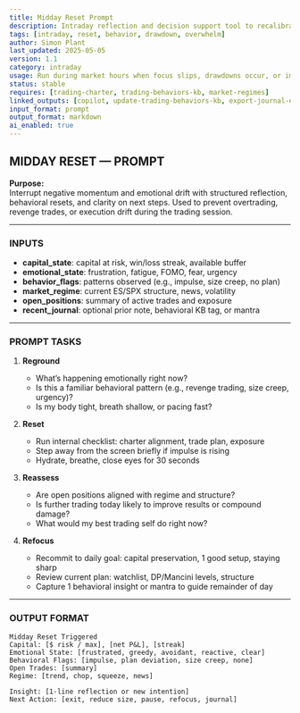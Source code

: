 ```yaml
---
title: Midday Reset Prompt  
description: Intraday reflection and decision support tool to recalibrate when off-balance, overexposed, or deviating from plan  
tags: [intraday, reset, behavior, drawdown, overwhelm]  
author: Simon Plant  
last_updated: 2025-05-05  
version: 1.1  
category: intraday  
usage: Run during market hours when focus slips, drawdowns occur, or impulse risk rises  
status: stable  
requires: [trading-charter, trading-behaviors-kb, market-regimes]  
linked_outputs: [copilot, update-trading-behaviors-kb, export-journal-entry]  
input_format: prompt  
output_format: markdown  
ai_enabled: true  
---
```


## MIDDAY RESET — PROMPT

**Purpose:**  
Interrupt negative momentum and emotional drift with structured reflection, behavioral resets, and clarity on next steps. Used to prevent overtrading, revenge trades, or execution drift during the trading session.

---

### INPUTS

- **capital_state**: capital at risk, win/loss streak, available buffer  
- **emotional_state**: frustration, fatigue, FOMO, fear, urgency  
- **behavior_flags**: patterns observed (e.g., impulse, size creep, no plan)  
- **market_regime**: current ES/SPX structure, news, volatility  
- **open_positions**: summary of active trades and exposure  
- **recent_journal**: optional prior note, behavioral KB tag, or mantra  

---

### PROMPT TASKS

1. **Reground**  
   - What’s happening emotionally right now?  
   - Is this a familiar behavioral pattern (e.g., revenge trading, size creep, urgency)?  
   - Is my body tight, breath shallow, or pacing fast?

2. **Reset**  
   - Run internal checklist: charter alignment, trade plan, exposure  
   - Step away from the screen briefly if impulse is rising  
   - Hydrate, breathe, close eyes for 30 seconds  

3. **Reassess**  
   - Are open positions aligned with regime and structure?  
   - Is further trading today likely to improve results or compound damage?  
   - What would my best trading self do right now?

4. **Refocus**  
   - Recommit to daily goal: capital preservation, 1 good setup, staying sharp  
   - Review current plan: watchlist, DP/Mancini levels, structure  
   - Capture 1 behavioral insight or mantra to guide remainder of day  

---

### OUTPUT FORMAT

```text
Midday Reset Triggered  
Capital: [$ risk / max], [net P&L], [streak]  
Emotional State: [frustrated, greedy, avoidant, reactive, clear]  
Behavioral Flags: [impulse, plan deviation, size creep, none]  
Open Trades: [summary]  
Regime: [trend, chop, squeeze, news]

Insight: [1-line reflection or new intention]  
Next Action: [exit, reduce size, pause, refocus, journal]